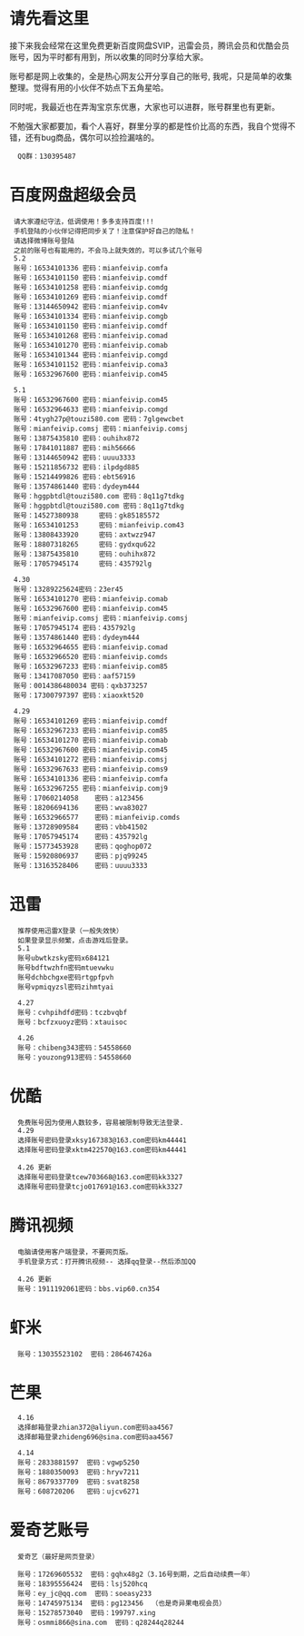 # 请先看这里
接下来我会经常在这里免费更新百度网盘SVIP，迅雷会员，腾讯会员和优酷会员账号，因为平时都有用到，所以收集的同时分享给大家。

账号都是网上收集的，全是热心网友公开分享自己的账号, 我呢，只是简单的收集整理。觉得有用的小伙伴不妨点下五角星哈。

同时呢，我最近也在弄淘宝京东优惠，大家也可以进群，账号群里也有更新。

不勉强大家都要加，看个人喜好，群里分享的都是性价比高的东西，我自个觉得不错，还有bug商品，偶尔可以捡捡漏啥的。

      QQ群：130395487

# 百度网盘超级会员

     请大家遵纪守法，低调使用！多多支持百度!!!
     手机登陆的小伙伴记得把同步关了！注意保护好自己的隐私！
     请选择微博账号登陆
     之前的账号也有能用的，不会马上就失效的，可以多试几个账号
     5.2
     账号：16534101336 密码：mianfeivip.comfa
     账号：16534101150 密码：mianfeivip.comdf
     账号：16534101258 密码：mianfeivip.comdg
     账号：16534101269 密码：mianfeivip.comdf
     账号：13144650942 密码：mianfeivip.com4v
     账号：16534101334 密码：mianfeivip.comgb
     账号：16534101150 密码：mianfeivip.comdf
     账号：16534101268 密码：mianfeivip.comad
     账号：16534101270 密码：mianfeivip.comab
     账号：16534101344 密码：mianfeivip.comgd
     账号：16534101152 密码：mianfeivip.coma3
     账号：16532967600 密码：mianfeivip.com45
     
     5.1
     账号：16532967600 密码：mianfeivip.com45
     账号：16532964633 密码：mianfeivip.comgd
     账号：4tygh27p@touzi580.com 密码：7glgewcbet
     账号：mianfeivip.comsj 密码：mianfeivip.comsj
     账号：13875435810 密码：ouhihx872
     账号：17841011887 密码：mih56666
     账号：13144650942 密码：uuuu3333
     账号：15211856732 密码：ilpdgd885
     账号：15214499826 密码：ebt56916
     账号：13574861440 密码：dydeym444
     账号：hggpbtdl@touzi580.com 密码：8q11g7tdkg 
     账号：hggpbtdl@touzi580.com 密码：8q11g7tdkg
     账号：14527380938     密码：gk85185572 
     账号：16534101253     密码：mianfeivip.com43
     账号：13808433920     密码：axtwzz947 
     账号：18807318265     密码：gydxqu622   
     账号：13875435810     密码：ouhihx872    
     账号：17057945174     密码：435792lg
     
     4.30
     账号：13289225624密码：23er45
     账号：16534101270 密码：mianfeivip.comab
     账号：16532967600 密码：mianfeivip.com45
     账号：mianfeivip.comsj 密码：mianfeivip.comsj
     账号：17057945174 密码：435792lg
     账号：13574861440 密码：dydeym444
     账号：16532964655 密码：mianfeivip.comad
     账号：16532966520 密码：mianfeivip.comds
     账号：16532967233 密码：mianfeivip.com85
     账号：13417087050 密码：aaf57159
     账号：0014386480034 密码：qxb373257
     账号：17300797397 密码：xiaoxkt520
     
     4.29
     账号：16534101269 密码：mianfeivip.comdf
     账号：16532967233 密码：mianfeivip.com85
     账号：16534101270 密码：mianfeivip.comab
     账号：16532967600 密码：mianfeivip.com45
     账号：16534101272 密码：mianfeivip.comsj
     账号：16532967633 密码：mianfeivip.coms9
     账号：16534101336 密码：mianfeivip.comfa
     账号：16532967255 密码：mianfeivip.comj9
     账号：17060214058    密码：a123456
     账号：18206694136    密码：wva83027
     账号：16532966577    密码：mianfeivip.comds
     账号：13728909584    密码：vbb41502
     账号：17057945174    密码：435792lg
     账号：15773453928    密码：qoghop072
     账号：15920806937    密码：pjq99245
     账号：13163528406    密码：uuuu3333

# 迅雷
      推荐使用迅雷X登录（一般失效快）
      如果登录显示频繁，点击游戏后登录。
      5.1
      账号ubwtkzsky密码x684121
      账号bdftwzhfn密码mtuevwku
      账号dchbchgxe密码rtgpfpvh
      账号vpmiqyzsl密码zihmtyai
      
      4.27
      账号：cvhpihdfd密码：tczbvqbf
      账号：bcfzxuoyz密码：xtauisoc
      
      4.26
      账号：chibeng343密码：54558660
      账号：youzong913密码：54558660
      
# 优酷
      免费账号因为使用人数较多，容易被限制导致无法登录.
      4.29
      选择账号密码登录xksy167383@163.com密码km44441
      选择账号密码登录xktm422570@163.com密码km44441
      
      4.26 更新
      选择账号密码登录tcew703668@163.com密码kk3327
      选择账号密码登录tcjo017691@163.com密码kk3327


# 腾讯视频
      电脑请使用客户端登录，不要网页版。
      手机登录方式：打开腾讯视频-- 选择qq登录--然后添加QQ
      
      4.26 更新
      账号：1911192061密码：bbs.vip60.cn354

# 虾米
      账号：13035523102  密码：286467426a

# 芒果
      4.16
      选择邮箱登录zhian372@aliyun.com密码aa4567
      选择邮箱登录zhideng696@sina.com密码aa4567

      4.14
      账号：2833881597  密码：vgwp5250
      账号：1880350093  密码：hryv7211
      账号：8679337709  密码：svat8258
      账号：608720206   密码：ujcv6271
      
# 爱奇艺账号 
      爱奇艺（最好是网页登录）
      
      账号：17269605532  密码：gqhx48g2（3.16号到期，之后自动续费一年）
      账号：18395556424  密码：lsj520hcq
      账号：ey_jc@qq.com  密码：soeasy233
      账号：14745975134  密码：pg123456  （也是奇异果电视会员）
      账号：15278573040  密码：199797.xing
      账号：osmmi866@sina.com  密码：q28244q28244
      

